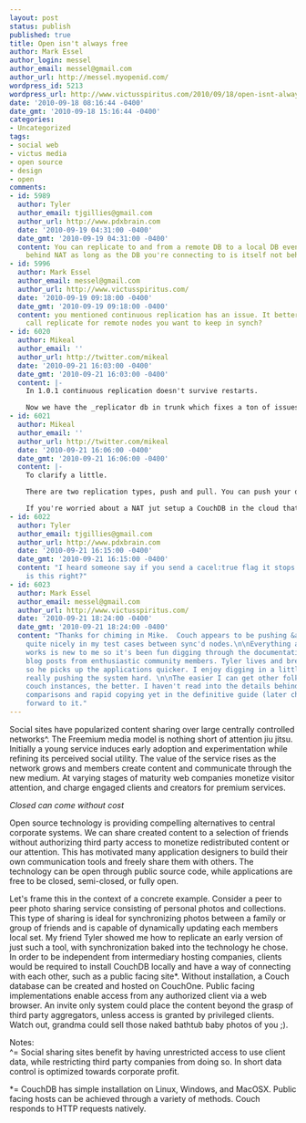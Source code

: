 ```yaml
---
layout: post
status: publish
published: true
title: Open isn't always free
author: Mark Essel
author_login: messel
author_email: messel@gmail.com
author_url: http://messel.myopenid.com/
wordpress_id: 5213
wordpress_url: http://www.victusspiritus.com/2010/09/18/open-isnt-always-free/
date: '2010-09-18 08:16:44 -0400'
date_gmt: '2010-09-18 15:16:44 -0400'
categories:
- Uncategorized
tags:
- social web
- victus media
- open source
- design
- open
comments:
- id: 5989
  author: Tyler
  author_email: tjgillies@gmail.com
  author_url: http://www.pdxbrain.com
  date: '2010-09-19 04:31:00 -0400'
  date_gmt: '2010-09-19 04:31:00 -0400'
  content: You can replicate to and from a remote DB to a local DB even if you're
    behind NAT as long as the DB you're connecting to is itself not behind NAT
- id: 5996
  author: Mark Essel
  author_email: messel@gmail.com
  author_url: http://www.victusspiritus.com/
  date: '2010-09-19 09:18:00 -0400'
  date_gmt: '2010-09-19 09:18:00 -0400'
  content: you mentioned continuous replication has an issue. It better to periodically
    call replicate for remote nodes you want to keep in synch?
- id: 6020
  author: Mikeal
  author_email: ''
  author_url: http://twitter.com/mikeal
  date: '2010-09-21 16:03:00 -0400'
  date_gmt: '2010-09-21 16:03:00 -0400'
  content: |-
    In 1.0.1 continuous replication doesn't survive restarts.

    Now we have the _replicator db in trunk which fixes a ton of issues including the big one for surviving restarts.  It will ship in CouchDB 1.1
- id: 6021
  author: Mikeal
  author_email: ''
  author_url: http://twitter.com/mikeal
  date: '2010-09-21 16:06:00 -0400'
  date_gmt: '2010-09-21 16:06:00 -0400'
  content: |-
    To clarify a little.

    There are two replication types, push and pull. You can push your data from one CouchDB to another or you can pull data from a remote CouchDB to yours. CouchDB's API for initiating this can be started on either side, so you can make an HTTP request that starts push or pull on a local or remote node.

    If you're worried about a NAT jut setup a CouchDB in the cloud that all interested parties replicate with and use as a central sync point.
- id: 6022
  author: Tyler
  author_email: tjgillies@gmail.com
  author_url: http://www.pdxbrain.com
  date: '2010-09-21 16:15:00 -0400'
  date_gmt: '2010-09-21 16:15:00 -0400'
  content: "I heard someone say if you send a cacel:true flag it stops continuous\r\nreplication,
    is this right?"
- id: 6023
  author: Mark Essel
  author_email: messel@gmail.com
  author_url: http://www.victusspiritus.com/
  date: '2010-09-21 18:24:00 -0400'
  date_gmt: '2010-09-21 18:24:00 -0400'
  content: "Thanks for chiming in Mike.  Couch appears to be pushing &amp; pulling
    quite nicely in my test cases between sync'd nodes.\n\nEverything about how Couch
    works is new to me so it's been fun digging through the documentation and helpful
    blog posts from enthusiastic community members. Tyler lives and breathes hacking
    so he picks up the applications quicker. I enjoy digging in a little slower, then
    really pushing the system hard. \n\nThe easier I can get other folks to install/create/sync
    couch instances, the better. I haven't read into the details behind b-tree hierarchical
    comparisons and rapid copying yet in the definitive guide (later chapter), looking
    forward to it."
---
```

<p>Social sites have popularized content sharing over large centrally controlled networks^. The Freemium media model is nothing short of attention jiu jitsu. Initially a young service induces early adoption and experimentation while refining its perceived social utility. The value of the service rises as the network grows and members create content and communicate through the new medium. At varying stages of maturity web companies monetize visitor attention, and charge engaged clients and creators for premium services.</p>
<p><I>Closed can come without cost</I></p>
<p>Open source technology is providing compelling alternatives to central corporate systems. We can share created content to a selection of friends without authorizing third party access to monetize redistributed content or our attention. This has motivated many application designers to build their own communication tools and freely share them with others. The technology can be open through public source code, while applications are free to be closed, semi-closed, or fully open.</p>
<p>Let's frame this in the context of a concrete example. Consider a peer to peer photo sharing service consisting of personal photos and collections. This type of sharing is ideal for synchronizing photos between a family or group of friends and is capable of dynamically updating each members local set. My friend Tyler showed me how to replicate an early version of just such a  tool, with synchronization baked into the technology he chose. In order to be independent from intermediary hosting companies, clients would be required to install CouchDB locally and have a way of connecting with each other, such as a public facing site*. Without installation, a Couch database can be created and hosted on CouchOne. Public facing implementations enable access from any authorized client via a web browser. An invite only system could place the content beyond the grasp of third party aggregators, unless access is granted by privileged clients. Watch out, grandma could sell those naked bathtub baby photos of you ;).</p>
<p>Notes:<br />
^= Social sharing sites benefit by having unrestricted access to use client data, while restricting third party companies from doing so. In short data control is optimized towards corporate profit.</p>
<p>*= CouchDB has simple installation on Linux, Windows, and MacOSX. Public facing hosts can be achieved through a variety of methods. Couch responds to HTTP requests natively.</p>
